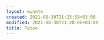 ```yaml
---
layout: mynote
created: 2021-08-30T21:25:59+03:00
modified: 2021-08-30T21:28:06+03:00
title: Tetoo
---
```


